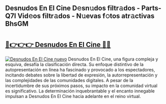 ## Desnudos En El Cine D𝚎sn𝚞dos filtr𝚊dos - Parts-Q7I Vid𝚎os filtr𝚊dos - N𝚞evas f𝚘tos atr𝚊ctivas BhsGM

# <h2><a href="http://mb3liiu.tromn.icu/?c=Desnudos+En+El+Cine">🔗👉👉👉 Desnudos En El Cine 🔗🔗</a></h2>

[![Desnudos En El Cine nuevo](https://i.imgur.com/pEAQMta.gif)](http://mb3liiu.tromn.icu/?c=Desnudos+En+El+Cine)
Desnudos En El Cine, una figura compleja y esquiva, desafía la clasificación directa. Su enfoque distintivo de la autopresentación en línea ha fascinado y provocado a los espectadores, incitando debates sobre la libertad de expresión, la autorrepresentación y las complejidades de las comunidades digitales. A pesar de la incertidumbre de sus próximos pasos, su impacto en la comunidad virtual es significativo. La determinación inquebrantable y el encanto innegable impulsan a Desnudos En El Cine hacia adelante en el reino virtual.
